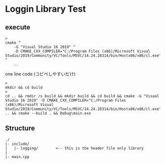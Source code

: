 # Loggin Library Test

## execute

```
>
cmake ^
    -G "Visual Studio 16 2019" ^
    -D CMAKE_CXX_COMPILER="C:/Program Files (x86)/Microsoft Visual Studio/2019/Community/VC/Tools/MSVC/14.24.28314/bin/Hostx86/x86/cl.exe" ^
    ..
```


one line code (コピペしやすいだけ)

```
>
mkdir && cd build
>
cd .. && rmdir /s build && mkdir build && cd build && cmake -G "Visual Studio 16 2019" -D CMAKE_CXX_COMPILER="C:/Program Files (x86)/Microsoft Visual Studio/2019/Community/VC/Tools/MSVC/14.24.28314/bin/Hostx86/x86/cl.exe" .. && cmake --build . && Debug\main.exe
```


## Structure

```:txt
./
|- include/
|   |- logging/        <-- this is the header file only library
|
|- main.cpp
```